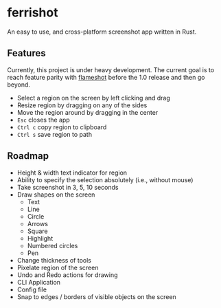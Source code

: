 # ferrishot

An easy to use, and cross-platform screenshot app written in Rust.

## Features

Currently, this project is under heavy development. The current goal is to reach feature parity with [flameshot](https://github.com/flameshot-org/flameshot) before the 1.0 release and then go beyond.

- Select a region on the screen by left clicking and drag
- Resize region by dragging on any of the sides
- Move the region around by dragging in the center
- `Esc` closes the app
- `Ctrl c` copy region to clipboard
- `Ctrl s` save region to path

## Roadmap

- Height & width text indicator for region
- Ability to specify the selection absolutely (i.e., without mouse)
- Take screenshot in 3, 5, 10 seconds
- Draw shapes on the screen
  - Text
  - Line
  - Circle
  - Arrows
  - Square
  - Highlight
  - Numbered circles
  - Pen
- Change thickness of tools
- Pixelate region of the screen
- Undo and Redo actions for drawing
- CLI Application
- Config file
- Snap to edges / borders of visible objects on the screen
